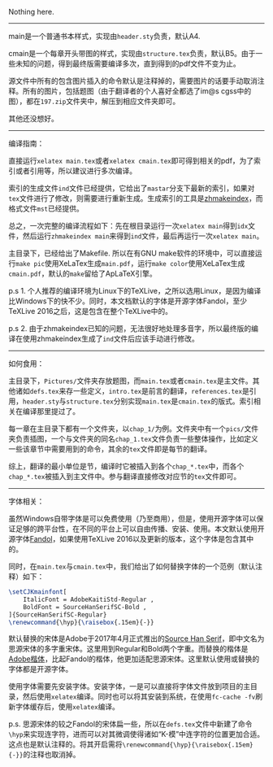 Nothing here.

----

main是一个普通书本样式，实现由`header.sty`负责，默认A4. 

cmain是一个每章开头带图的样式，实现由`structure.tex`负责，默认B5。由于一些未知的问题，得到最终版需要编译多次，直到得到的pdf文件不变为止。

源文件中所有的包含图片插入的命令默认是注释掉的，需要图片的话要手动取消注释。所有的图片，包括题图（由于翻译者的个人喜好全都选了im@s cgss中的图），都在`197.zip`文件夹中，解压到相应文件夹即可。

其他还没想好。

----

编译指南：

直接运行`xelatex main.tex`或者`xelatex cmain.tex`即可得到相关的pdf，为了索引或者引用等，所以建议进行多次编译。

索引的生成文件`ind`文件已经提供，它给出了`mastar`分支下最新的索引，如果对`tex`文件进行了修改，则需要进行重新生成。生成索引的工具是[zhmakeindex](https://www.ctan.org/pkg/zhmakeindex?lang=en)，而格式文件`mst`已经提供。

总之，一次完整的编译流程如下：先在根目录运行一次`xelatex main`得到`idx`文件，然后运行`zhmakeindex main`来得到`ind`文件，最后再运行一次`xelatex main`。

主目录下，已经给出了Makefile. 所以在有GNU make软件的环境中，可以直接运行`make pic`使用XeLaTex生成`main.pdf`，运行`make color`使用XeLaTex生成`cmain.pdf`，默认的`make`留给了ApLaTeX引擎。

p.s 1. 个人推荐的编译环境为Linux下的TeXLive，之所以选用Linux，是因为编译比Windows下的快不少。同时，本文档默认的字体是开源字体Fandol，至少TeXLive 2016之后，这是包含在整个TeXLive中的。

p.s 2. 由于zhmakeindex已知的问题，无法很好地处理多音字，所以最终版的编译在使用zhmakeindex生成了`ind`文件后应该手动进行修改。

-----

如何食用：

主目录下，`Pictures/`文件夹存放题图，而`main.tex`或者`cmain.tex`是主文件。其他诸如`defs.tex`来存一些定义，`intro.tex`是前言的翻译，`references.tex`是引用，`header.sty`与`structure.tex`分别实现`main.tex`是`cmain.tex`的版式。索引相关在编译那里提过了。

每一章在主目录下都有一个文件夹，以`chap_1/`为例。文件夹中有一个`pics/`文件夹负责插图，一个与文件夹的同名`chap_1.tex`文件负责一些整体操作，比如定义一些该章节中需要用到的命令，其余的`tex`文件即是每节的翻译。

综上，翻译的最小单位是节，编译时它被插入到各个`chap_*.tex`中，而各个`chap_*.tex`被插入到主文件中。参与翻译直接修改对应节的`tex`文件即可。

----

字体相关：

虽然Windows自带字体是可以免费使用（乃至商用），但是，使用开源字体可以保证足够的跨平台性，在不同的平台上可以自由传播、安装、使用。本文默认使用开源字体[Fandol](https://www.ctan.org/tex-archive/fonts/fandol?lang=en)，如果使用TeXLive 2016以及更新的版本，这个字体是包含其中的。

同时，在`main.tex`与`cmain.tex`中，我们给出了如何替换字体的一个范例（默认注释）如下：

```latex
\setCJKmainfont[
 	ItalicFont = AdobeKaitiStd-Regular ,
 	BoldFont = SourceHanSerifSC-Bold ,
]{SourceHanSerifSC-Regular}
\renewcommand{\hyp}{\raisebox{.15em}{-}}
```

默认替换的宋体是Adobe于2017年4月正式推出的[Source Han Serif](https://source.typekit.com/source-han-serif/cn/)，即中文名为思源宋体的多字重宋体。这里用到Regular和Bold两个字重。而替换的楷体是[Adobe楷体](https://typekit.com/fonts/adobe-kaiti)，比起Fandol的楷体，他更加适配思源宋体。这里默认使用或替换的字体都是开源字体。

使用字体需要先安装字体。安装字体，一是可以直接将字体文件放到项目的主目录，然后使用`xelatex`编译。同时也可以将其安装到系统，在使用`fc-cache -fv`刷新字体缓存后，使用`xelatex`编译。

p.s. 思源宋体的较之Fandol的宋体扁一些，所以在`defs.tex`文件中新建了命令`\hyp`来实现连字符，进而可以对其微调使得诸如“K-模”中连字符的位置更加合适。这点也是默认注释的。将其开启需将`\renewcommand{\hyp}{\raisebox{.15em}{-}}`的注释也取消掉。


